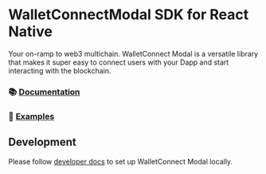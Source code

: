 # WalletConnectModal SDK for React Native

Your on-ramp to web3 multichain. WalletConnect Modal is a versatile library that makes it super easy to connect users with your Dapp and start interacting with the blockchain.

### 📚 [Documentation](https://docs.walletconnect.com/2.0/reactnative/walletconnectmodal/about)

### 🔎 [Examples](https://github.com/WalletConnect/react-native-examples/tree/main/dapps/v2Explorer)

## Development

Please follow [developer docs](./.github/docs/development.md) to set up WalletConnect Modal locally.
